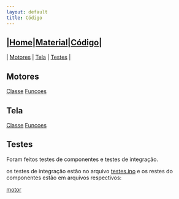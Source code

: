 ```yaml
---
layout: default
title: Código
---
```

|[Home](index.md)|[Material](parts.md)|[Código](code.md)|
---
| [Motores](#motores) | [Tela](#tela) | [Testes](#testes) |

## Motores
[Classe](/robot_car/motor.h)
[Funcoes](/robot_car/motor.ino)

## Tela
[Classe](/robot_car/tela.h)
[Funcoes](/robot_car/tela.ino)

## Testes
Foram feitos testes de componentes e testes de integração.

os testes de integração estão no arquivo [testes.ino](/robot_car/testes.ino) e os restes do componentes estão em arquivos respectivos:

[motor](/teste_motor/teste_motor.ino)
